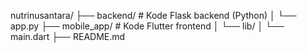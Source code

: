 nutrinusantara/
├── backend/           # Kode Flask backend (Python)
│   └── app.py
├── mobile_app/        # Kode Flutter frontend
│   └── lib/
│       └── main.dart
├── README.md

